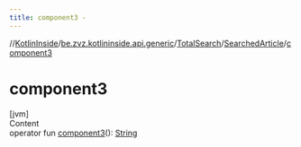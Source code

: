 ```yaml
---
title: component3 -
---
```

//[KotlinInside](../../../index.md)/[be.zvz.kotlininside.api.generic](../../index.md)/[TotalSearch](../index.md)/[SearchedArticle](index.md)/[component3](component3.md)



# component3  
[jvm]  
Content  
operator fun [component3](component3.md)(): [String](https://kotlinlang.org/api/latest/jvm/stdlib/kotlin/-string/index.html)  



